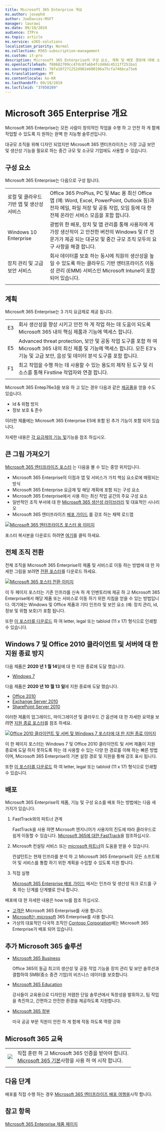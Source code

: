 ```yaml
---
title: Microsoft 365 Enterprise 개요
ms.author: josephd
author: JoeDavies-MSFT
manager: laurawi
ms.date: 09/19/2019
audience: ITPro
ms.topic: article
ms.service: o365-solutions
localization_priority: Normal
ms.collection: M365-subscription-management
ms.custom: it-pro
description: Microsoft 365 Enterprise의 구성 요소, 계획 및 배포 경로에 대해 소개 합니다.
ms.openlocfilehash: f08682709cc47dc8fa6b4fcd48dc4511ff251ba1
ms.sourcegitcommit: 78fa107271252d902e600196a75cfa746bca73e6
ms.translationtype: MT
ms.contentlocale: ko-KR
ms.lasthandoff: 09/19/2019
ms.locfileid: "37050289"
---
```

# <a name="microsoft-365-enterprise-overview"></a>Microsoft 365 Enterprise 개요

Microsoft 365 Enterprise는 모든 사람이 창의적인 작업을 수행 하 고 안전 하 게 함께 작업할 수 있도록 지 원하는 완벽 한 지능형 솔루션입니다. 

대규모 조직을 위해 디자인 되었지만 Microsoft 365 엔터프라이즈는 가장 고급 보안 및 생산성 기능을 필요로 하는 중간 규모 및 소규모 기업에도 사용할 수 있습니다. 

## <a name="components"></a>구성 요소

Microsoft 365 Enterprise는 다음으로 구성 됩니다.

|||
|:-------|:-----|
| 로컬 및 클라우드 기반 앱 및 생산성 서비스 | Office 365 ProPlus, PC 및 Mac 용 최신 Office 앱 (예: Word, Excel, PowerPoint, Outlook 등)과 전자 메일, 파일 저장 및 공동 작업, 모임 등에 대 한 전체 온라인 서비스 모음을 포함 합니다. |
| Windows 10 Enterprise | 광범위 한 배포, 장치 및 앱 관리를 통해 사용자에 게 가장 생산적이 고 안전한 버전의 Windows 및 IT 전문가가 제공 되는 대규모 및 중간 규모 조직 모두의 요구 사항을 해결 합니다. |
| 장치 관리 및 고급 보안 서비스 | 회사 데이터를 보호 하는 동시에 직원의 생산성을 높일 수 있도록 하는 클라우드 기반 엔터프라이즈 이동성 관리 (EMM) 서비스인 Microsoft Intune이 포함 되어 있습니다. |
|||

## <a name="plans"></a>계획

Microsoft 365 Enterprise는 3 가지 요금제로 제공 됩니다.

|||
|:-------|:-----|
| E3 | 회사 생산성을 향상 시키고 안전 하 게 작업 하는 데 도움이 되도록 Microsoft 365 내의 핵심 제품과 기능에 액세스 합니다. |
| E5 | Advanced threat protection, 보안 및 공동 작업 도구를 포함 하 여 Microsoft 365 내의 최신 제품 및 기능에 액세스 합니다. 모든 E3's 기능 및 고급 보안, 음성 및 데이터 분석 도구를 포함 합니다. |
| F1 | 최고 작업을 수행 하는 데 사용할 수 있는 용도의 제작 된 도구 및 리소스를 통해 Firstline 작업자와 연결 합니다. |
|||

Microsoft 365 Entep76e3을 보유 하 고 있는 경우 다음과 같은 [제공품](https://www.microsoft.com/microsoft-365/blog/2019/01/02/introducing-new-advanced-security-and-compliance-offerings-for-microsoft-365/)을 얻을 수도 있습니다.

- Id & 위협 방지
- 정보 보호 & 준수

이러한 제품에는 Microsoft 365 Enterprise E5에 포함 된 추가 기능이 포함 되어 있습니다.

자세한 내용은 [각 요금제의 기능 및](https://www.microsoft.com/microsoft-365/compare-all-microsoft-365-plans)기능을 참조 하십시오.

## <a name="get-the-big-picture"></a>큰 그림 가져오기

[Microsoft 365 엔터프라이즈 포스터](media/Microsoft365Enterprise.pdf) 는 다음을 볼 수 있는 중앙 위치입니다.

- Microsoft 365 Enterprise의 이점과 앱 및 서비스가 가치 핵심 요소로에 매핑되는 방식
- Microsoft 365 Enterprise 요금제 및 해당 계획에 포함 되는 구성 요소 
- Microsoft 365 Enterprise에서 사용 하는 최신 작업 공간의 주요 구성 요소
- 일반적인 조직 부서에 대 한 [Microsoft 365 생산성 라이브러리](https://www.microsoft.com/microsoft-365/success/) 및 대표적인 시나리오
- Microsoft 365 엔터프라이즈 [배포 가이드](deploy-microsoft-365-enterprise.md) 를 강조 하는 채택 로드맵

[![Microsoft 365 엔터프라이즈 포스터 용 이미지](./media/m365-poster/m365e-poster.png)](media/Microsoft365Enterprise.pdf)

포스터 복사본을 다운로드 하려면 [여기](https://github.com/MicrosoftDocs/microsoft-365-docs/raw/public/microsoft-365/enterprise/media/Microsoft365Enterprise.pdf)를 클릭 하세요.


## <a name="transition-your-entire-organization"></a>전체 조직 전환

전체 조직을 Microsoft 365 Enterprise의 제품 및 서비스로 이동 하는 방법에 대 한 자세한 그림을 보려면 [전환 포스터](media/deploy-microsoft-365-enterprise/transition-org-to-m365.pdf)를 다운로드 하세요.

[![Microsoft 365 포스터 전환 이미지](./media/deploy-microsoft-365-enterprise/transition-org-to-m365.png)](media/deploy-microsoft-365-enterprise/transition-org-to-m365.pdf)

이 두 페이지 포스터는 기존 인프라를 신속 하 게 인벤토리에 제공 하 고 Microsoft 365 Enterprise에서 해당 제품 또는 서비스로 이동 하기 위한 지침을 얻을 수 있는 방법입니다. 여기에는 Windows 및 Office 제품과 기타 인프라 및 보안 요소 (예: 장치 관리, id, 정보 및 위협 보호)가 포함 됩니다.

또한 [이 포스터를 다운로드](https://github.com/MicrosoftDocs/microsoft-365-docs/raw/public/microsoft-365/enterprise/media/deploy-microsoft-365-enterprise/transition-org-to-m365.pdf) 하 여 letter, legal 또는 tabloid (11 x 17) 형식으로 인쇄할 수 있습니다.

## <a name="avoid-end-of-support-for-windows-7-and-office-2010-clients-and-servers"></a>Windows 7 및 Office 2010 클라이언트 및 서버에 대 한 지원 종료 방지

다음 제품은 **2020 년 1 월 14**일에 대 한 지원 종료에 도달 했습니다.

- [Windows 7](https://aka.ms/win7upgrade)

다음 제품은 **2020 년 10 월 13 일**에 지원 종료에 도달 했습니다.

- [Office 2010](https://docs.microsoft.com/DeployOffice/office-2010-end-support-roadmap)
- [Exchange Server 2010](https://docs.microsoft.com/office365/enterprise/exchange-2010-end-of-support)
- [SharePoint Server 2010](https://docs.microsoft.com/office365/enterprise/upgrade-from-sharepoint-2010)

이러한 제품의 업그레이드, 마이그레이션 및 클라우드 간 옵션에 대 한 자세한 요약을 보려면 [지원 종료 포스터](media/migration-microsoft-365-enterprise-workload/Office2010Windows7EndOfSupport.pdf)를 참조 하세요.

[![Office 2010 클라이언트 및 서버 및 Windows 7 포스터에 대 한 지원 종료 이미지](./media/migration-microsoft-365-enterprise-workload/office2010-windows7-end-of-support.png)](media/migration-microsoft-365-enterprise-workload/Office2010Windows7EndOfSupport.pdf)

이 한 페이지 포스터는 Windows 7 및 Office 2010 클라이언트 및 서버 제품이 지원 종료에 도달 하지 못하도록 하는 데 사용할 수 있는 다양 한 경로를 이해 하는 빠른 방법 이며, Microsoft 365 Enterprise의 기본 설정 경로 및 지원을 통해 강조 표시 됩니다.

또한 [이 포스터를 다운로드](https://github.com/MicrosoftDocs/microsoft-365-docs/raw/public/microsoft-365/enterprise/media/migration-microsoft-365-enterprise-workload/Office2010Windows7EndOfSupport.pdf) 하 여 letter, legal 또는 tabloid (11 x 17) 형식으로 인쇄할 수 있습니다.

## <a name="deploy"></a>배포

Microsoft 365 Enterprise의 제품, 기능 및 구성 요소를 배포 하는 방법에는 다음 세 가지가 있습니다.

1. FastTrack와의 파트너 관계
  
   FastTrack을 사용 하면 Microsoft 엔지니어가 사용자의 진도에 따라 클라우드로 쉽게 이동할 수 있습니다. [Microsoft 365에 대한 FastTrack](https://fasttrack.microsoft.com/microsoft365)을 참조하십시오.
  
2. Microsoft 컨설팅 서비스 또는 [microsoft 파트너](https://partner.microsoft.com/)의 도움을 받을 수 있습니다.

   컨설턴트는 현재 인프라를 분석 하 고 Microsoft 365 Enterprise의 모든 소프트웨어 및 서비스를 통합 하기 위한 계획을 수립할 수 있도록 지원 합니다.

3. 직접 실행

   [Microsoft 365 Enterprise 배포 가이드](deploy-microsoft-365-enterprise.md) 에서는 인프라 및 생산성 워크 로드를 구축 하는 단계를 단계별로 안내 합니다. 

배포에 대 한 자세한 내용은 how to를 참조 하십시오.

- [고객은](deploy-microsoft-365-enterprise.md#how-customers-use-microsoft-365-enterprise) Microsoft 365 Enterprise를 사용 합니다.
- [Microsoft는 microsoft](deploy-microsoft-365-enterprise.md#how-microsoft-uses-microsoft-365-enterprise) 365 Enterprise를 사용 합니다.
- 가상의 대표적인 다국적 조직인 [Contoso Corporation](contoso-overview.md)에는 Microsoft 365 Enterprise가 배포 되어 있습니다.

## <a name="additional-microsoft-365-solutions"></a>추가 Microsoft 365 솔루션

- [Microsoft 365 Business](https://docs.microsoft.com/microsoft-365/business/)
 
  Office 365의 동급 최고의 생산성 및 공동 작업 기능을 장치 관리 및 보안 솔루션과 결합하여 SMB(중소 중견 기업)의 비즈니스 데이터를 보호합니다.

- [Microsoft 365 Education](https://docs.microsoft.com/education)
 
  강사들이 교육용으로 디자인된 저렴한 단일 솔루션에서 독창성을 발휘하고, 팀 작업을 촉진하고, 간편하고 안전한 환경을 제공하도록 지원합니다.

- [Microsoft 365 정부](https://www.microsoft.com/microsoft-365/government)
 
  미국 공공 부문 직원이 안전 하 게 함께 작동 하도록 역량 강화

## <a name="microsoft-365-training"></a>Microsoft 365 교육

|||
|:-------|:-----|
![](./media/m365-poster/m365-fundamentals.svg)| 직접 훈련 하 고 Microsoft 365 인증을 받아야 합니다. <BR> [Microsoft 365 기본](https://docs.microsoft.com/learn/paths/m365-fundamentals/)사항을 사용 하 여 시작 합니다.
|||


## <a name="next-step"></a>다음 단계

배포를 직접 수행 하는 경우 [Microsoft 365 엔터프라이즈 배포 여행을](deploy-microsoft-365-enterprise.md)시작 합니다.

## <a name="see-also"></a>참고 항목

[Microsoft 365 Enterprise 제품 페이지](https://www.microsoft.com/microsoft-365/enterprise)
